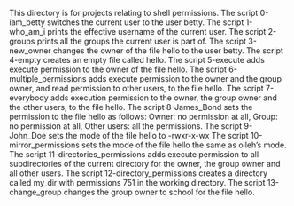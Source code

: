 This directory is for projects relating to shell permissions.
The script 0-iam_betty switches the current user to the user betty.
The script 1-who_am_i prints the effective username of the current user.
The script 2-groups prints all the groups the current user is part of.
The script 3-new_owner changes the owner of the file hello to the user betty.
The script 4-empty creates an empty file called hello.
The script 5-execute adds execute permission to the owner of the file hello.
The script 6-multiple_permissions adds execute permission to the owner and the group owner, and read permission to other users, to the file hello.
The script 7-everybody adds execution permission to the owner, the group owner and the other users, to the file hello.
The script 8-James_Bond sets the permission to the file hello as follows: Owner: no permission at all, Group: no permission at all, Other users: all the permissions.
The script 9-John_Doe sets the mode of the file hello to -rwxr-x-wx
The script 10-mirror_permissions sets the mode of the file hello the same as olleh’s mode.
The script 11-directories_permissions adds execute permission to all subdirectories of the current directory for the owner, the group owner and all other users.
The script 12-directory_permissions creates a directory called my_dir with permissions 751 in the working directory.
The script 13-change_group changes the group owner to school for the file hello.
